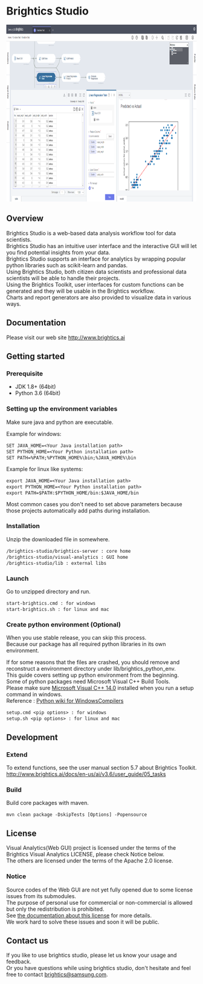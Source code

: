 Brightics Studio
================

<img src="docs/images/brightics_sample.png" width="960px" height="468px" alt="Brightics Studio"></img>

## Overview

Brightics Studio is a web-based data analysis workflow tool for data scientists.<br>
Brightics Studio has an intuitive user interface and the interactive GUI will let you find potential insights from your data.<br>
Brightics Studio supports an interface for analytics by wrapping popular python libraries such as scikit-learn and pandas.<br>
Using Brightics Studio, both citizen data scientists and professional data scientists will be able to handle their projects.<br>
Using the Brightics Toolkit, user interfaces for custom functions can be generated and they will be usable in the Brightics workflow.<br>
Charts and report generators are also provided to visualize data in various ways.


## Documentation
Please visit our web site http://www.brightics.ai

## Getting started
### Prerequisite
 * JDK 1.8+ (64bit)
 * Python 3.6 (64bit)

### Setting up the environment variables
Make sure java and python are executable.

Example for windows:

    SET JAVA_HOME=<Your Java installation path>
    SET PYTHON_HOME=<Your Python installation path>
    SET PATH=%PATH;%PYTHON_HOME%\bin;%JAVA_HOME%\bin

Example for linux like systems:

    export JAVA_HOME=<Your Java installation path>
    export PYTHON_HOME=<Your Python installation path>
    export PATH=$PATH:$PYTHON_HOME/bin:$JAVA_HOME/bin
    
Most common cases you don't need to set above parameters because those projects automatically add paths during installation. 

### Installation
Unzip the downloaded file in somewhere.

	/brightics-studio/brightics-server : core home
	/brightics-studio/visual-analytics : GUI home
	/brightics-studio/lib : external libs

### Launch
Go to unzipped directory and run.

	start-brightics.cmd : for windows
	start-brightics.sh : for linux and mac
	
### Create python environment (Optional)
When you use stable release, you can skip this process.<br>
Because our package has all required python libraries in its own environment.<br>

If for some reasons that the files are crashed, you should remove and reconstruct a environment directory under lib/brightics\_python\_env.<br>
This guide covers setting up python environment from the beginning.<br> 
Some of python packages need Microsoft Visual C++ Build Tools.<br>
Please make sure [Microsoft Visual C++ 14.0](https://go.microsoft.com/fwlink/?LinkId=691126) installed when you run a setup command in windows.<br>
Reference : [Python wiki for WindowsCompilers](https://wiki.python.org/moin/WindowsCompilers)

    setup.cmd <pip options> : for windows
    setup.sh <pip options> : for linux and mac
    

## Development
### Extend
To extend functions, see the user manual section 5.7 about Brightics Toolkit.<br>
http://www.brightics.ai/docs/en-us/ai/v3.6/user_guide/05_tasks
    
### Build
Build core packages with maven.

	mvn clean package -DskipTests [Options] -Popensource

## License
Visual Analytics(Web GUI) project is licensed under the terms of the Brightics Visual Analytics LICENSE, please check Notice below.<br>
The others are licensed under the terms of the Apache 2.0 license.

### Notice
Source codes of the Web GUI are not yet fully opened due to some license issues from its submodules.<br>
The purpose of personal use for commercial or non-commercial is allowed but only the redistribution is prohibited.<br>
See [the documentation about this license](BRIGHTICS_VA_LICENSE) for more details.<br>
We work hard to solve these issues and soon it will be public.

## Contact us
If you like to use brightics studio, please let us know your usage and feedback.<br>
Or you have questions while using brightics studio, don't hesitate and feel free to contact brightics@samsung.com.
